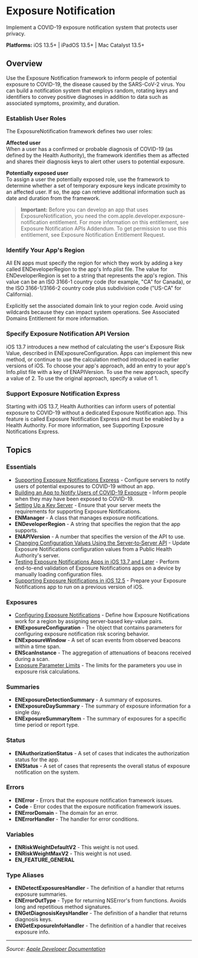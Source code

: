 # Exposure Notification

Implement a COVID-19 exposure notification system that protects user privacy.

**Platforms:** iOS 13.5+ | iPadOS 13.5+ | Mac Catalyst 13.5+

## Overview

Use the Exposure Notification framework to inform people of potential exposure to COVID-19, the disease caused by the SARS-CoV-2 virus. You can build a notification system that employs random, rotating keys and identifiers to convey positive diagnoses in addition to data such as associated symptoms, proximity, and duration.

### Establish User Roles

The ExposureNotification framework defines two user roles:

**Affected user**  
When a user has a confirmed or probable diagnosis of COVID-19 (as defined by the Health Authority), the framework identifies them as affected and shares their diagnosis keys to alert other users to potential exposure.

**Potentially exposed user**  
To assign a user the potentially exposed role, use the framework to determine whether a set of temporary exposure keys indicate proximity to an affected user. If so, the app can retrieve additional information such as date and duration from the framework.

> **Important:** Before you can develop an app that uses ExposureNotification, you need the com.apple.developer.exposure-notification entitlement. For more information on this entitlement, see Exposure Notification APIs Addendum. To get permission to use this entitlement, see Exposure Notification Entitlement Request.

### Identify Your App's Region

All EN apps must specify the region for which they work by adding a key called ENDeveloperRegion to the app's Info.plist file. The value for ENDeveloperRegion is set to a string that represents the app's region. This value can be an ISO 3166-1 country code (for example, "CA" for Canada), or the ISO 3166-1/3166-2 country code plus subdivision code ("US-CA" for California).

Explicitly set the associated domain link to your region code. Avoid using wildcards because they can impact system operations. See Associated Domains Entitlement for more information.

### Specify Exposure Notification API Version

iOS 13.7 introduces a new method of calculating the user's Exposure Risk Value, described in ENExposureConfiguration. Apps can implement this new method, or continue to use the calculation method introduced in earlier versions of iOS. To choose your app's approach, add an entry to your app's Info.plist file with a key of ENAPIVersion. To use the new approach, specify a value of 2. To use the original approach, specify a value of 1.

### Support Exposure Notification Express

Starting with iOS 13.7, Health Authorities can inform users of potential exposure to COVID-19 without a dedicated Exposure Notification app. This feature is called Exposure Notification Express and must be enabled by a Health Authority. For more information, see Supporting Exposure Notifications Express.

## Topics

### Essentials
- [Supporting Exposure Notifications Express](https://developer.apple.com/documentation/exposurenotification/supporting_exposure_notifications_express) - Configure servers to notify users of potential exposures to COVID-19 without an app.
- [Building an App to Notify Users of COVID-19 Exposure](https://developer.apple.com/documentation/exposurenotification/building_an_app_to_notify_users_of_covid-19_exposure) - Inform people when they may have been exposed to COVID-19.
- [Setting Up a Key Server](https://developer.apple.com/documentation/exposurenotification/setting_up_a_key_server) - Ensure that your server meets the requirements for supporting Exposure Notifications.
- **ENManager** - A class that manages exposure notifications.
- **ENDeveloperRegion** - A string that specifies the region that the app supports.
- **ENAPIVersion** - A number that specifies the version of the API to use.
- [Changing Configuration Values Using the Server‑to‑Server API](https://developer.apple.com/documentation/exposurenotification/changing_configuration_values_using_the_server-to-server_api) - Update Exposure Notifications configuration values from a Public Health Authority's server.
- [Testing Exposure Notifications Apps in iOS 13.7 and Later](https://developer.apple.com/documentation/exposurenotification/testing_exposure_notifications_apps_in_ios_13_7_and_later) - Perform end-to-end validation of Exposure Notifications apps on a device by manually loading configuration files.
- [Supporting Exposure Notifications in iOS 12.5](https://developer.apple.com/documentation/exposurenotification/supporting_exposure_notifications_in_ios_12_5) - Prepare your Exposure Notifications app to run on a previous version of iOS.

### Exposures
- [Configuring Exposure Notifications](https://developer.apple.com/documentation/exposurenotification/configuring_exposure_notifications) - Define how Exposure Notifications work for a region by assigning server-based key-value pairs.
- **ENExposureConfiguration** - The object that contains parameters for configuring exposure notification risk scoring behavior.
- **ENExposureWindow** - A set of scan events from observed beacons within a time span.
- **ENScanInstance** - The aggregation of attenuations of beacons received during a scan.
- [Exposure Parameter Limits](https://developer.apple.com/documentation/exposurenotification/exposure_parameter_limits) - The limits for the parameters you use in exposure risk calculations.

### Summaries
- **ENExposureDetectionSummary** - A summary of exposures.
- **ENExposureDaySummary** - The summary of exposure information for a single day.
- **ENExposureSummaryItem** - The summary of exposures for a specific time period or report type.

### Status
- **ENAuthorizationStatus** - A set of cases that indicates the authorization status for the app.
- **ENStatus** - A set of cases that represents the overall status of exposure notification on the system.

### Errors
- **ENError** - Errors that the exposure notification framework issues.
- **Code** - Error codes that the exposure notification framework issues.
- **ENErrorDomain** - The domain for an error.
- **ENErrorHandler** - The handler for error conditions.

### Variables
- **ENRiskWeightDefaultV2** - This weight is not used.
- **ENRiskWeightMaxV2** - This weight is not used.
- **EN_FEATURE_GENERAL**

### Type Aliases
- **ENDetectExposuresHandler** - The definition of a handler that returns exposure summaries.
- **ENErrorOutType** - Type for returning NSError's from functions. Avoids long and repetitious method signatures.
- **ENGetDiagnosisKeysHandler** - The definition of a handler that returns diagnosis keys.
- **ENGetExposureInfoHandler** - The definition of a handler that receives exposure info.

---

*Source: [Apple Developer Documentation](https://developer.apple.com/documentation/ExposureNotification)*